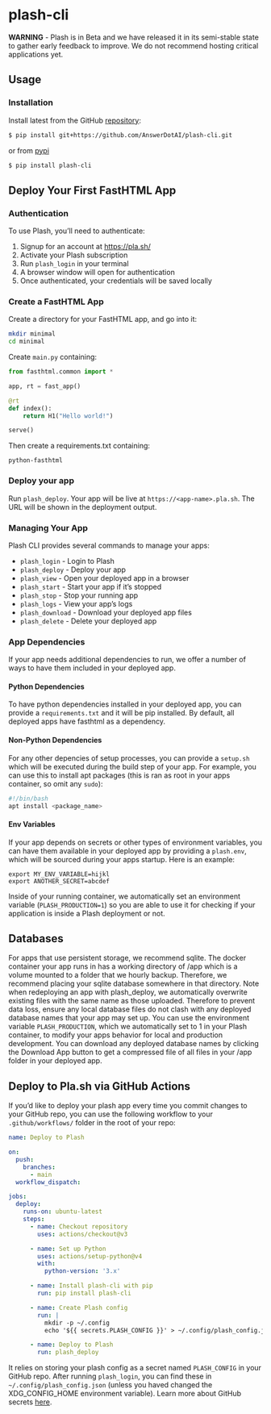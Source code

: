 # plash-cli


<!-- WARNING: THIS FILE WAS AUTOGENERATED! DO NOT EDIT! -->

**WARNING** - Plash is in Beta and we have released it in its
semi-stable state to gather early feedback to improve. We do not
recommend hosting critical applications yet.

## Usage

### Installation

Install latest from the GitHub
[repository](https://github.com/AnswerDotAI/plash-cli):

``` sh
$ pip install git+https://github.com/AnswerDotAI/plash-cli.git
```

or from [pypi](https://pypi.org/project/plash-cli/)

``` sh
$ pip install plash-cli
```

## Deploy Your First FastHTML App

### Authentication

To use Plash, you’ll need to authenticate:

1.  Signup for an account at https://pla.sh/
2.  Activate your Plash subscription
3.  Run `plash_login` in your terminal
4.  A browser window will open for authentication
5.  Once authenticated, your credentials will be saved locally

### Create a FastHTML App

Create a directory for your FastHTML app, and go into it:

``` sh
mkdir minimal
cd minimal
```

Create `main.py` containing:

``` python
from fasthtml.common import *

app, rt = fast_app()

@rt
def index():
    return H1("Hello world!")

serve()
```

Then create a requirements.txt containing:

    python-fasthtml

### Deploy your app

Run `plash_deploy`. Your app will be live at
`https://<app-name>.pla.sh`. The URL will be shown in the deployment
output.

### Managing Your App

Plash CLI provides several commands to manage your apps:

- `plash_login` - Login to Plash
- `plash_deploy` - Deploy your app
- `plash_view` - Open your deployed app in a browser
- `plash_start` - Start your app if it’s stopped
- `plash_stop` - Stop your running app
- `plash_logs` - View your app’s logs
- `plash_download` - Download your deployed app files
- `plash_delete` - Delete your deployed app

### App Dependencies

If your app needs additional dependencies to run, we offer a number of
ways to have them included in your deployed app.

#### Python Dependencies

To have python dependencies installed in your deployed app, you can
provide a `requirements.txt` and it will be pip installed. By default,
all deployed apps have fasthtml as a dependency.

#### Non-Python Dependencies

For any other depencies of setup processes, you can provide a `setup.sh`
which will be executed during the build step of your app. For example,
you can use this to install apt packages (this is ran as root in your
apps container, so omit any `sudo`):

``` bash
#!/bin/bash
apt install <package_name>
```

#### Env Variables

If your app depends on secrets or other types of environment variables,
you can have them available in your deployed app by providing a
`plash.env`, which will be sourced during your apps startup. Here is an
example:

    export MY_ENV_VARIABLE=hijkl
    export ANOTHER_SECRET=abcdef

Inside of your running container, we automatically set an environment
variable (`PLASH_PRODUCTION=1`) so you are able to use it for checking
if your application is inside a Plash deployment or not.

## Databases

For apps that use persistent storage, we recommend sqlite. The docker
container your app runs in has a working directory of /app which is a
volume mounted to a folder that we hourly backup. Therefore, we
recommend placing your sqlite database somewhere in that directory. Note
when redeploying an app with plash_deploy, we automatically overwrite
existing files with the same name as those uploaded. Therefore to
prevent data loss, ensure any local database files do not clash with any
deployed database names that your app may set up. You can use the
environment variable `PLASH_PRODUCTION`, which we automatically set to 1
in your Plash container, to modify your apps behavior for local and
production development. You can download any deployed database names by
clicking the Download App button to get a compressed file of all files
in your /app folder in your deployed app.

## Deploy to Pla.sh via GitHub Actions

If you’d like to deploy your plash app every time you commit changes to
your GitHub repo, you can use the following workflow to your
`.github/workflows/` folder in the root of your repo:

``` yaml
name: Deploy to Plash

on:
  push:
    branches:
      - main
  workflow_dispatch:

jobs:
  deploy:
    runs-on: ubuntu-latest
    steps:
      - name: Checkout repository
        uses: actions/checkout@v3

      - name: Set up Python
        uses: actions/setup-python@v4
        with:
          python-version: '3.x'

      - name: Install plash-cli with pip
        run: pip install plash-cli

      - name: Create Plash config
        run: |
          mkdir -p ~/.config
          echo '${{ secrets.PLASH_CONFIG }}' > ~/.config/plash_config.json

      - name: Deploy to Plash
        run: plash_deploy
```

It relies on storing your plash config as a secret named `PLASH_CONFIG`
in your GitHub repo. After running `plash_login`, you can find these in
`~/.config/plash_config.json` (unless you haved changed the
XDG_CONFIG_HOME environment variable). Learn more about GitHub secrets
[here](https://docs.github.com/en/actions/security-for-github-actions/security-guides/using-secrets-in-github-actions).
